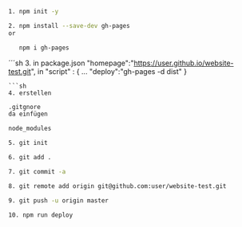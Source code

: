```sh
1. npm init -y
```
```sh
2. npm install --save-dev gh-pages
or

   npm i gh-pages 
```
´´´sh
3. in package.json 
"homepage":"https://user.github.io/website-test.git",
in 
"script" : {
    ...
    "deploy":"gh-pages -d dist"
} 
```
```sh
4. erstellen
```
```sh
.gitgnore
da einfügen 
```
```sh
node_modules
```
```sh
5. git init 
```
```sh
6. git add .
```
```sh
7. git commit -a
```
```sh
8. git remote add origin git@github.com:user/website-test.git
```
```sh
9. git push -u origin master
```
```sh
10. npm run deploy
```
